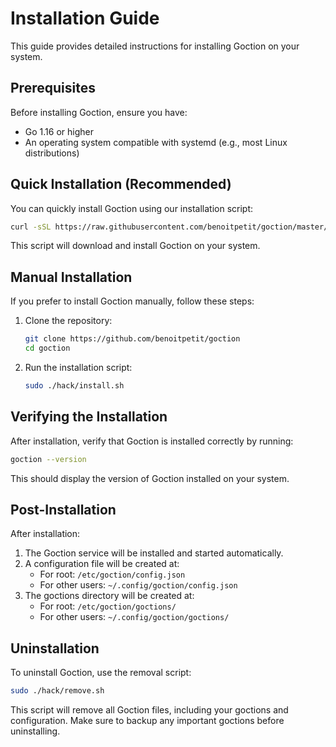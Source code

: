 # Installation Guide

This guide provides detailed instructions for installing Goction on your system.

## Prerequisites

Before installing Goction, ensure you have:

- Go 1.16 or higher
- An operating system compatible with systemd (e.g., most Linux distributions)

## Quick Installation (Recommended)

You can quickly install Goction using our installation script:

```bash
curl -sSL https://raw.githubusercontent.com/benoitpetit/goction/master/hack/install.sh | sudo bash
```

This script will download and install Goction on your system.

## Manual Installation

If you prefer to install Goction manually, follow these steps:

1. Clone the repository:
   ```bash
   git clone https://github.com/benoitpetit/goction
   cd goction
   ```

2. Run the installation script:
   ```bash
   sudo ./hack/install.sh
   ```

## Verifying the Installation

After installation, verify that Goction is installed correctly by running:

```bash
goction --version
```

This should display the version of Goction installed on your system.

## Post-Installation

After installation:

1. The Goction service will be installed and started automatically.
2. A configuration file will be created at:
   - For root: `/etc/goction/config.json`
   - For other users: `~/.config/goction/config.json`
3. The goctions directory will be created at:
   - For root: `/etc/goction/goctions/`
   - For other users: `~/.config/goction/goctions/`

## Uninstallation

To uninstall Goction, use the removal script:

```bash
sudo ./hack/remove.sh
```

This script will remove all Goction files, including your goctions and configuration. Make sure to backup any important goctions before uninstalling.

<FeedbackComponent/>